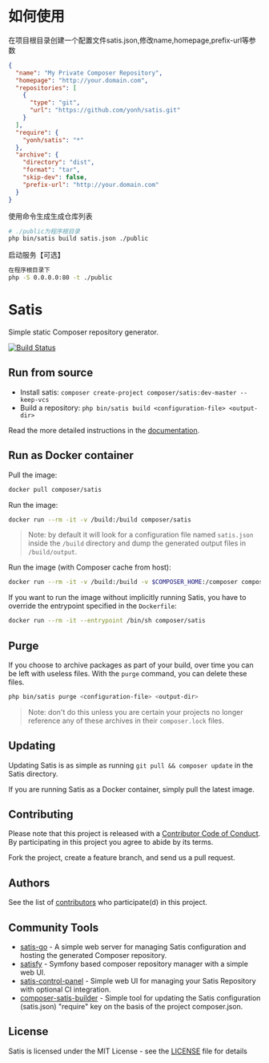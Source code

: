 # 如何使用
在项目根目录创建一个配置文件satis.json,修改name,homepage,prefix-url等参数
```json
{
  "name": "My Private Composer Repository",
  "homepage": "http://your.domain.com",
  "repositories": [
    {
      "type": "git",
      "url": "https://github.com/yonh/satis.git"
    }
  ],
  "require": {
    "yonh/satis": "*"
  },
  "archive": {
    "directory": "dist",
    "format": "tar",
    "skip-dev": false,
    "prefix-url": "http://your.domain.com"
  }
}
```
使用命令生成生成仓库列表
```bash
# ./public为程序根目录
php bin/satis build satis.json ./public
```
启动服务【可选】
```bash
在程序根目录下
php -S 0.0.0.0:80 -t ./public
```


# Satis

Simple static Composer repository generator.

[![Build Status](https://travis-ci.org/composer/satis.svg?branch=master)](https://travis-ci.org/composer/satis)


## Run from source

- Install satis: `composer create-project composer/satis:dev-master --keep-vcs`
- Build a repository: `php bin/satis build <configuration-file> <output-dir>`

Read the more detailed instructions in the [documentation][].


## Run as Docker container

Pull the image:

``` sh
docker pull composer/satis
```

Run the image:

``` sh
docker run --rm -it -v /build:/build composer/satis
```

 > Note: by default it will look for a configuration file named `satis.json`
    inside the `/build` directory and dump the generated output files in
    `/build/output`.

Run the image (with Composer cache from host):

``` sh
docker run --rm -it -v /build:/build -v $COMPOSER_HOME:/composer composer/satis
```

If you want to run the image without implicitly running Satis, you have to
override the entrypoint specified in the `Dockerfile`:

``` sh
docker run --rm -it --entrypoint /bin/sh composer/satis
```


## Purge

If you choose to archive packages as part of your build, over time you can be
left with useless files. With the `purge` command, you can delete these files.

``` sh
php bin/satis purge <configuration-file> <output-dir>
```

 > Note: don't do this unless you are certain your projects no longer reference
    any of these archives in their `composer.lock` files.


## Updating

Updating Satis is as simple as running `git pull && composer update` in the
Satis directory.

If you are running Satis as a Docker container, simply pull the latest image.


## Contributing

Please note that this project is released with a [Contributor Code of Conduct][].
By participating in this project you agree to abide by its terms.

Fork the project, create a feature branch, and send us a pull request.


## Authors

See the list of [contributors][] who participate(d) in this project.


## Community Tools

- [satis-go][] - A simple web server for managing Satis configuration and
    hosting the generated Composer repository.
- [satisfy][] - Symfony based composer repository manager with a simple web UI.
- [satis-control-panel][] - Simple web UI for managing your Satis Repository
    with optional CI integration.
- [composer-satis-builder][] - Simple tool for updating the Satis configuration
    (satis.json) "require" key on the basis of the project composer.json.


## License

Satis is licensed under the MIT License - see the [LICENSE][] file for details


[documentation]: https://getcomposer.org/doc/articles/handling-private-packages-with-satis.md
[Contributor Code of Conduct]: http://contributor-covenant.org/version/1/4/
[contributors]: https://github.com/composer/satis/contributors
[satis-go]: https://github.com/benschw/satis-go
[satisfy]: https://github.com/ludofleury/satisfy
[satis-control-panel]: https://github.com/realshadow/satis-control-panel
[composer-satis-builder]: https://github.com/AOEpeople/composer-satis-builder
[LICENSE]: https://github.com/composer/satis/blob/master/LICENSE
